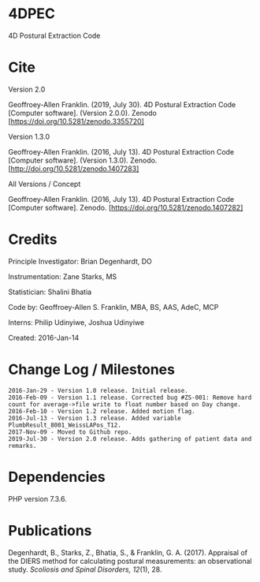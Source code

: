# 4DPEC
4D Postural Extraction Code

# Cite
Version 2.0

Geoffroey-Allen Franklin. (2019, July 30). 4D Postural Extraction Code [Computer software]. (Version 2.0.0). Zenodo [https://doi.org/10.5281/zenodo.3355720]

Version 1.3.0

Geoffroey-Allen Franklin. (2016, July 13). 4D Postural Extraction Code [Computer software]. (Version 1.3.0). Zenodo. [http://doi.org/10.5281/zenodo.1407283]

All Versions / Concept

Geoffroey-Allen Franklin. (2016, July 13). 4D Postural Extraction Code [Computer software]. Zenodo. [https://doi.org/10.5281/zenodo.1407282]


# Credits
Principle Investigator: Brian Degenhardt, DO

Instrumentation: Zane Starks, MS

Statistician: Shalini Bhatia

Code by: Geoffroey-Allen S. Franklin, MBA, BS, AAS, AdeC, MCP

Interns: Philip Udinyiwe, Joshua Udinyiwe

Created: 2016-Jan-14


# Change Log / Milestones
```
2016-Jan-29 - Version 1.0 release. Initial release.
2016-Feb-09 - Version 1.1 release. Corrected bug #ZS-001: Remove hard count for average->file write to float number based on Day change.
2016-Feb-10 - Version 1.2 release. Added motion flag.
2016-Jul-13 - Version 1.3 release. Added variable PlumbResult_8001_WeissLAPos_T12.
2017-Nov-09 - Moved to Github repo.
2019-Jul-30 - Version 2.0 release. Adds gathering of patient data and remarks. 
```


# Dependencies
PHP version 7.3.6.


# Publications
Degenhardt, B., Starks, Z., Bhatia, S., & Franklin, G. A. (2017). Appraisal of the DIERS method for calculating postural measurements: an observational study. *Scoliosis and Spinal Disorders, 12*(1), 28.

